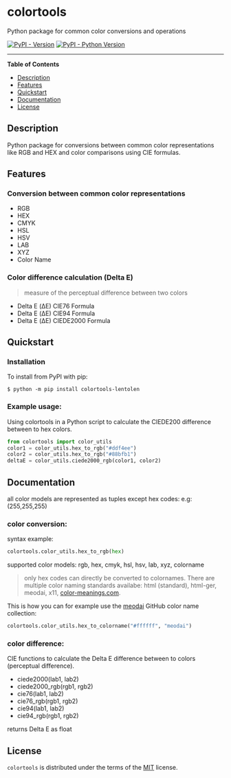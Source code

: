 # colortools
Python package for common color conversions and operations

[![PyPI - Version](https://img.shields.io/pypi/v/colortools-lentolen.svg)](https://pypi.org/project/colortools-lentolen)
[![PyPI - Python Version](https://img.shields.io/pypi/pyversions/colortools-lentolen.svg)](https://pypi.org/project/colortools-lentolen)

-----

**Table of Contents**

- [Description](#description)
- [Features](#features)
- [Quickstart](#quickstart)
- [Documentation](#documentation)
- [License](#license)

## Description
Python package for conversions between common color representations like RGB and HEX and color comparisons using CIE formulas.

## Features
### Conversion between common color representations
- RGB
- HEX
- CMYK
- HSL
- HSV
- LAB
- XYZ
- Color Name
### Color difference calculation (Delta E)
> measure of the perceptual difference between two colors
- Delta E (ΔE) CIE76 Formula
- Delta E (ΔE) CIE94 Formula
- Delta E (ΔE) CIEDE2000 Formula

## Quickstart
### Installation 
To install from PyPI with pip:

```console
$ python -m pip install colortools-lentolen
```

### Example usage: 
Using colortools in a Python script to calculate the CIEDE200 difference between to hex colors.
```python
from colortools import color_utils
color1 = color_utils.hex_to_rgb("#ddf4ee")
color2 = color_utils.hex_to_rgb("#88bfb1")
deltaE = color_utils.ciede2000_rgb(color1, color2)
```

## Documentation
all color models are represented as tuples except hex codes: e.g: (255,255,255)
### color conversion:
syntax example: 
```python
colortools.color_utils.hex_to_rgb(hex)
```
supported color models: rgb, hex, cmyk, hsl, hsv, lab, xyz, colorname
> only hex codes can directly be converted to colornames. There are multiple color naming standards availabe: html (standard), html-ger, meodai, x11, [color-meanings.com](https://color-meanings.com).

This is how you can for example use the [meodai](https://github.com/meodai/color-names) GitHub color name collection:
```python
colortools.color_utils.hex_to_colorname("#ffffff", "meodai")
```

### color difference: 
CIE functions to calculate the Delta E difference between to colors (perceptual difference).

- ciede2000(lab1, lab2)
- ciede2000_rgb(rgb1, rgb2)
- cie76(lab1, lab2)
- cie76_rgb(rgb1, rgb2)
- cie94(lab1, lab2)
- cie94_rgb(rgb1, rgb2)

returns Delta E as float

## License

`colortools` is distributed under the terms of the [MIT](https://spdx.org/licenses/MIT.html) license.
